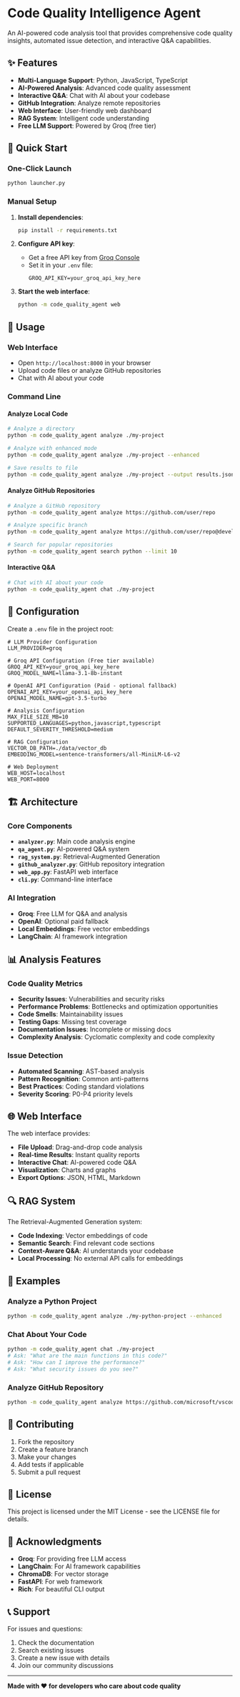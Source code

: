 # Code Quality Intelligence Agent

An AI-powered code analysis tool that provides comprehensive code quality insights, automated issue detection, and interactive Q&A capabilities.

## ✨ Features

- **Multi-Language Support**: Python, JavaScript, TypeScript
- **AI-Powered Analysis**: Advanced code quality assessment
- **Interactive Q&A**: Chat with AI about your codebase
- **GitHub Integration**: Analyze remote repositories
- **Web Interface**: User-friendly web dashboard
- **RAG System**: Intelligent code understanding
- **Free LLM Support**: Powered by Groq (free tier)

## 🚀 Quick Start

### One-Click Launch
```bash
python launcher.py
```

### Manual Setup
1. **Install dependencies**:
   ```bash
   pip install -r requirements.txt
   ```

2. **Configure API key**:
   - Get a free API key from [Groq Console](https://console.groq.com/)
   - Set it in your `.env` file:
     ```env
     GROQ_API_KEY=your_groq_api_key_here
     ```

3. **Start the web interface**:
   ```bash
   python -m code_quality_agent web
   ```

## 📖 Usage

### Web Interface
- Open `http://localhost:8000` in your browser
- Upload code files or analyze GitHub repositories
- Chat with AI about your code

### Command Line

#### Analyze Local Code
```bash
# Analyze a directory
python -m code_quality_agent analyze ./my-project

# Analyze with enhanced mode
python -m code_quality_agent analyze ./my-project --enhanced

# Save results to file
python -m code_quality_agent analyze ./my-project --output results.json
```

#### Analyze GitHub Repositories
```bash
# Analyze a GitHub repository
python -m code_quality_agent analyze https://github.com/user/repo

# Analyze specific branch
python -m code_quality_agent analyze https://github.com/user/repo@develop

# Search for popular repositories
python -m code_quality_agent search python --limit 10
```

#### Interactive Q&A
```bash
# Chat with AI about your code
python -m code_quality_agent chat ./my-project
```

## 🔧 Configuration

Create a `.env` file in the project root:

```env
# LLM Provider Configuration
LLM_PROVIDER=groq

# Groq API Configuration (Free tier available)
GROQ_API_KEY=your_groq_api_key_here
GROQ_MODEL_NAME=llama-3.1-8b-instant

# OpenAI API Configuration (Paid - optional fallback)
OPENAI_API_KEY=your_openai_api_key_here
OPENAI_MODEL_NAME=gpt-3.5-turbo

# Analysis Configuration
MAX_FILE_SIZE_MB=10
SUPPORTED_LANGUAGES=python,javascript,typescript
DEFAULT_SEVERITY_THRESHOLD=medium

# RAG Configuration
VECTOR_DB_PATH=./data/vector_db
EMBEDDING_MODEL=sentence-transformers/all-MiniLM-L6-v2

# Web Deployment
WEB_HOST=localhost
WEB_PORT=8000
```

## 🏗️ Architecture

### Core Components
- **`analyzer.py`**: Main code analysis engine
- **`qa_agent.py`**: AI-powered Q&A system
- **`rag_system.py`**: Retrieval-Augmented Generation
- **`github_analyzer.py`**: GitHub repository integration
- **`web_app.py`**: FastAPI web interface
- **`cli.py`**: Command-line interface

### AI Integration
- **Groq**: Free LLM for Q&A and analysis
- **OpenAI**: Optional paid fallback
- **Local Embeddings**: Free vector embeddings
- **LangChain**: AI framework integration

## 📊 Analysis Features

### Code Quality Metrics
- **Security Issues**: Vulnerabilities and security risks
- **Performance Problems**: Bottlenecks and optimization opportunities
- **Code Smells**: Maintainability issues
- **Testing Gaps**: Missing test coverage
- **Documentation Issues**: Incomplete or missing docs
- **Complexity Analysis**: Cyclomatic complexity and code complexity

### Issue Detection
- **Automated Scanning**: AST-based analysis
- **Pattern Recognition**: Common anti-patterns
- **Best Practices**: Coding standard violations
- **Severity Scoring**: P0-P4 priority levels

## 🌐 Web Interface

The web interface provides:
- **File Upload**: Drag-and-drop code analysis
- **Real-time Results**: Instant quality reports
- **Interactive Chat**: AI-powered code Q&A
- **Visualization**: Charts and graphs
- **Export Options**: JSON, HTML, Markdown

## 🔍 RAG System

The Retrieval-Augmented Generation system:
- **Code Indexing**: Vector embeddings of code
- **Semantic Search**: Find relevant code sections
- **Context-Aware Q&A**: AI understands your codebase
- **Local Processing**: No external API calls for embeddings

## 📝 Examples

### Analyze a Python Project
```bash
python -m code_quality_agent analyze ./my-python-project --enhanced
```

### Chat About Your Code
```bash
python -m code_quality_agent chat ./my-project
# Ask: "What are the main functions in this code?"
# Ask: "How can I improve the performance?"
# Ask: "What security issues do you see?"
```

### Analyze GitHub Repository
```bash
python -m code_quality_agent analyze https://github.com/microsoft/vscode-python
```

## 🤝 Contributing

1. Fork the repository
2. Create a feature branch
3. Make your changes
4. Add tests if applicable
5. Submit a pull request

## 📄 License

This project is licensed under the MIT License - see the LICENSE file for details.

## 🙏 Acknowledgments

- **Groq**: For providing free LLM access
- **LangChain**: For AI framework capabilities
- **ChromaDB**: For vector storage
- **FastAPI**: For web framework
- **Rich**: For beautiful CLI output

## 📞 Support

For issues and questions:
1. Check the documentation
2. Search existing issues
3. Create a new issue with details
4. Join our community discussions

---

**Made with ❤️ for developers who care about code quality**